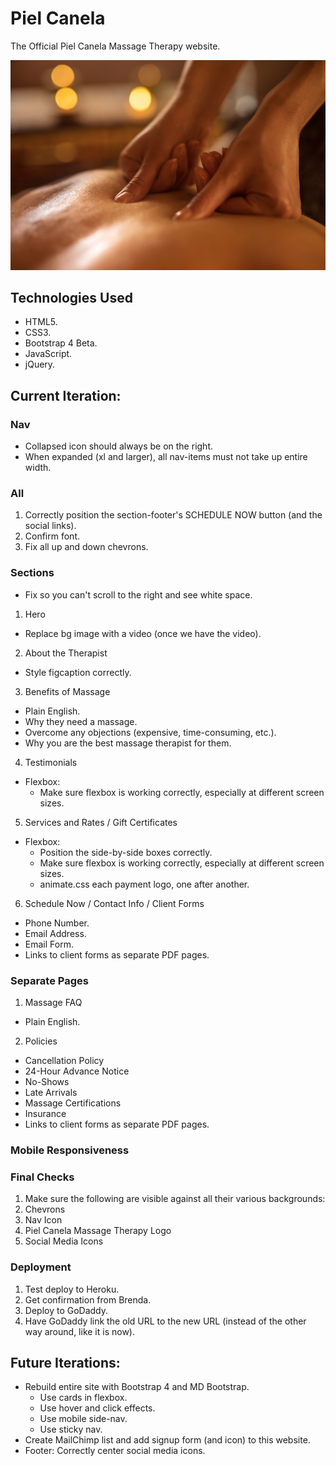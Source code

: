 # Piel Canela

The Official Piel Canela Massage Therapy website.

![Piel Canela Massage Therapy](https://github.com/toddcf/pielcanela/blob/master/assets/img/hands-large.jpg "Piel Canela Massage Therapy")

## Technologies Used

- HTML5.
- CSS3.
- Bootstrap 4 Beta.
- JavaScript.
- jQuery.

## Current Iteration:

### Nav

- Collapsed icon should always be on the right.
- When expanded (xl and larger), all nav-items must not take up entire width.

### All

1. Correctly position the section-footer's SCHEDULE NOW button (and the social links).
2. Confirm font.
3. Fix all up and down chevrons.

### Sections

- Fix so you can't scroll to the right and see white space.

1. Hero
  - Replace bg image with a video (once we have the video).

2. About the Therapist

  - Style figcaption correctly.

3. Benefits of Massage
  - Plain English.
  - Why they need a massage.
  - Overcome any objections (expensive, time-consuming, etc.).
  - Why you are the best massage therapist for them.

4. Testimonials

- Flexbox:
  - Make sure flexbox is working correctly, especially at different screen sizes.

5. Services and Rates / Gift Certificates

  - Flexbox:
    - Position the side-by-side boxes correctly.
    - Make sure flexbox is working correctly, especially at different screen sizes.
    - animate.css each payment logo, one after another.

6. Schedule Now / Contact Info / Client Forms

- Phone Number.
- Email Address.
- Email Form.
- Links to client forms as separate PDF pages.

### Separate Pages

1. Massage FAQ
  - Plain English.

2. Policies
  - Cancellation Policy
  - 24-Hour Advance Notice
  - No-Shows
  - Late Arrivals
  - Massage Certifications
  - Insurance
  - Links to client forms as separate PDF pages.

### Mobile Responsiveness

### Final Checks

1. Make sure the following are visible against all their various backgrounds:
  1. Chevrons
  2. Nav Icon
  3. Piel Canela Massage Therapy Logo
  4. Social Media Icons

### Deployment

1. Test deploy to Heroku.
2. Get confirmation from Brenda.
3. Deploy to GoDaddy.
4. Have GoDaddy link the old URL to the new URL (instead of the other way around, like it is now).

## Future Iterations:

- Rebuild entire site with Bootstrap 4 and MD Bootstrap.
  - Use cards in flexbox.
  - Use hover and click effects.
  - Use mobile side-nav.
  - Use sticky nav.
- Create MailChimp list and add signup form (and icon) to this website.
- Footer: Correctly center social media icons.